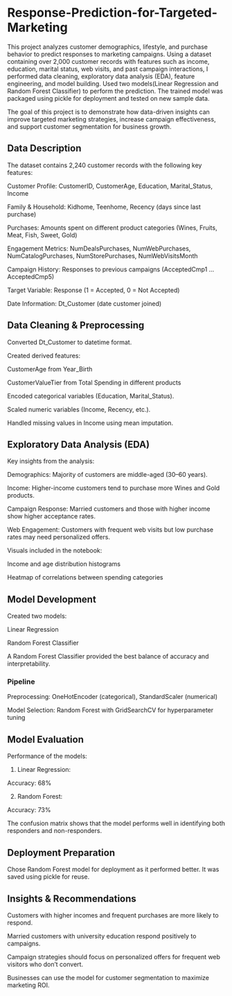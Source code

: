 # Response-Prediction-for-Targeted-Marketing
This project analyzes customer demographics, lifestyle, and purchase behavior to predict responses to marketing campaigns. Using a dataset containing over 2,000 customer records with features such as income, education, marital status, web visits, and past campaign interactions, I performed data cleaning, exploratory data analysis (EDA), feature engineering, and model building. Used two models(Linear Regression and Random Forest Classifier) to perform the prediction. The trained model was packaged using pickle for deployment and tested on new sample data.

The goal of this project is to demonstrate how data-driven insights can improve targeted marketing strategies, increase campaign effectiveness, and support customer segmentation for business growth.

## Data Description

The dataset contains 2,240 customer records with the following key features:

Customer Profile: CustomerID, CustomerAge, Education, Marital_Status, Income

Family & Household: Kidhome, Teenhome, Recency (days since last purchase)

Purchases: Amounts spent on different product categories (Wines, Fruits, Meat, Fish, Sweet, Gold)

Engagement Metrics: NumDealsPurchases, NumWebPurchases, NumCatalogPurchases, NumStorePurchases, NumWebVisitsMonth

Campaign History: Responses to previous campaigns (AcceptedCmp1 … AcceptedCmp5)

Target Variable: Response (1 = Accepted, 0 = Not Accepted)

Date Information: Dt_Customer (date customer joined)

## Data Cleaning & Preprocessing

Converted Dt_Customer to datetime format.

Created derived features:

CustomerAge from Year_Birth

CustomerValueTier from Total Spending in different products

Encoded categorical variables (Education, Marital_Status).

Scaled numeric variables (Income, Recency, etc.).

Handled missing values in Income using mean imputation.

## Exploratory Data Analysis (EDA)

Key insights from the analysis:

Demographics: Majority of customers are middle-aged (30–60 years).

Income: Higher-income customers tend to purchase more Wines and Gold products.

Campaign Response: Married customers and those with higher income show higher acceptance rates.

Web Engagement: Customers with frequent web visits but low purchase rates may need personalized offers.

Visuals included in the notebook:

Income and age distribution histograms

Heatmap of correlations between spending categories

## Model Development

Created two models:

Linear Regression

Random Forest Classifier


A Random Forest Classifier provided the best balance of accuracy and interpretability.

### Pipeline

Preprocessing: OneHotEncoder (categorical), StandardScaler (numerical)

Model Selection: Random Forest with GridSearchCV for hyperparameter tuning

## Model Evaluation

Performance of the models:

1. Linear Regression:
   
Accuracy: 68%

2. Random Forest:

Accuracy: 73%


The confusion matrix shows that the model performs well in identifying both responders and non-responders.

## Deployment Preparation
Chose Random Forest model for deployment as it performed better. It was saved using pickle for reuse.

## Insights & Recommendations

Customers with higher incomes and frequent purchases are more likely to respond.

Married customers with university education respond positively to campaigns.

Campaign strategies should focus on personalized offers for frequent web visitors who don’t convert.

Businesses can use the model for customer segmentation to maximize marketing ROI.


